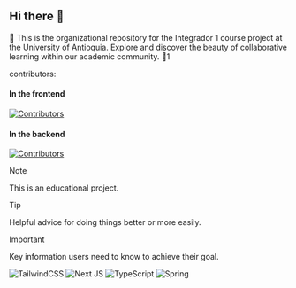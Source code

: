 ## Hi there 👋


🐧 This is the organizational repository for the Integrador 1 course project at the University of Antioquia. Explore and discover the beauty of collaborative learning within our academic community. 🌟1

contributors: 


#### In the frontend
[![Contributors](https://contributors-img.web.app/image?repo=Integradorl-UdeA/frontend_administrator-console)](https://github.com/Integradorl-UdeA/frontend_administrator-console/graphs/contributors)


#### In the backend
[![Contributors](https://contributors-img.web.app/image?repo=Integradorl-UdeA/backend_administrator-console)](https://github.com/Integradorl-UdeA/backend_administrator-console/graphs/contributors)


> [!NOTE]
> This is an educational project.

> [!TIP]
> Helpful advice for doing things better or more easily.

> [!IMPORTANT]
> Key information users need to know to achieve their goal.

 
![TailwindCSS](https://img.shields.io/badge/tailwindcss-%2338B2AC.svg?logo=tailwind-css&logoColor=white) ![Next JS](https://img.shields.io/badge/Next-black?logo=next.js&logoColor=white) ![TypeScript](https://img.shields.io/badge/typescript-%23007ACC.svg?logo=typescript&logoColor=white) ![Spring](https://img.shields.io/badge/spring-%236DB33F.svg?logo=spring&logoColor=white) 



